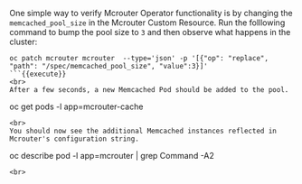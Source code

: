One simple way to verify Mcrouter Operator functionality is by changing the `memcached_pool_size` in the Mcrouter Custom Resource. Run the folllowing command to bump the pool size to `3` and then observe what happens in the cluster:

```
oc patch mcrouter mcrouter  --type='json' -p '[{"op": "replace", "path": "/spec/memcached_pool_size", "value":3}]'
```{{execute}}
<br>
After a few seconds, a new Memcached Pod should be added to the pool.

```
oc get pods -l app=mcrouter-cache
```{{execute}}
<br>
You should now see the additional Memcached instances reflected in Mcrouter's configuration string.

```
oc describe pod -l app=mcrouter | grep Command -A2
```{{execute}}
<br>